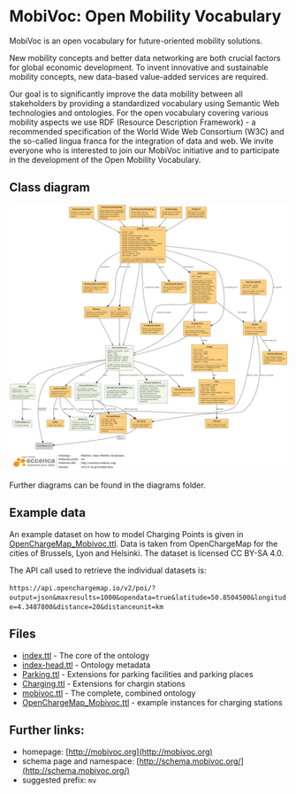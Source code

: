 # MobiVoc: Open Mobility Vocabulary

MobiVoc is an open vocabulary for future-oriented mobility solutions.

New mobility concepts and better data networking are both crucial factors for
global economic development. To invent innovative and sustainable mobility
concepts, new data-based value-added services are required.

Our goal is to significantly improve the data mobility between all stakeholders by providing a standardized vocabulary using Semantic Web technologies and ontologies. 
For the open vocabulary covering various mobility aspects we use RDF (Resource Description Framework) - a recommended specification of the World Wide Web Consortium (W3C) and the so-called lingua franca for the integration of data and web. 
We invite everyone who is interested to join our MobiVoc initiative and to participate in the development of the Open Mobility Vocabulary.

## Class diagram

![Class diagram](diagrams/mobivoc.png "Mobivoc class diagram")

Further diagrams can be found in the diagrams folder.

## Example data

An example dataset on how to model Charging Points is given in [OpenChargeMap_Mobivoc.ttl](OpenChargeMap_Mobivoc.ttl). Data is taken from OpenChargeMap for the cities of Brussels, Lyon and Helsinki. The dataset is licensed CC BY-SA 4.0.

The API call used to retrieve the individual datasets is:

`https://api.openchargemap.io/v2/poi/?output=json&maxresults=1000&opendata=true&latitude=50.8504500&longitude=4.3487800&distance=20&distanceunit=km`

## Files

* [index.ttl](index.ttl) - The core of the ontology
* [index-head.ttl](index-head.ttl) - Ontology metadata
* [Parking.ttl](Parking.ttl) - Extensions for parking facilities and parking places
* [Charging.ttl](Charging.ttl) - Extensions for chargin stations
* [mobivoc.ttl](mobivoc.ttl) - The complete, combined ontology
* [OpenChargeMap_Mobivoc.ttl](OpenChargeMap_Mobivoc.ttl) - example instances for charging stations

## Further links:

* homepage: [http://mobivoc.org](http://mobivoc.org)
* schema page and namespace: [http://schema.mobivoc.org/](http://schema.mobivoc.org/)
* suggested prefix: `mv`
